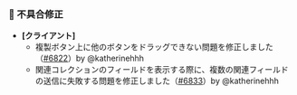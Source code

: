 ### 🐛 不具合修正

* **[クライアント]**
  * 複製ボタン上に他のボタンをドラッグできない問題を修正しました（[#6822](https://github.com/nocobase/nocobase/pull/6822)）by @katherinehhh
  * 関連コレクションのフィールドを表示する際に、複数の関連フィールドの送信に失敗する問題を修正しました（[#6833](https://github.com/nocobase/nocobase/pull/6833)）by @katherinehhh
